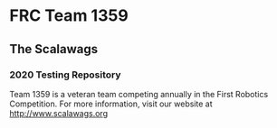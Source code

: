 # FRC Team 1359
## The Scalawags
### 2020 Testing Repository

Team 1359 is a veteran team competing annually in the First Robotics Competition. For more information, visit our website at http://www.scalawags.org
